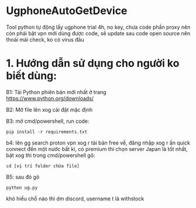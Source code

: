 # UgphoneAutoGetDevice
Tool python tự động lấy ugphone trial 4h, no key, chưa code phần proxy nên còn phải bật vpn mới dùng được code, sẽ update sau
code open source nên thoải mái check, ko có virus đâu
# 1. Hướng dẫn sử dụng cho người ko biết dùng:

B1: Tải Python phiên bản mới nhất ở trang https://www.python.org/downloads/

B2: Mở file lên xog cài đặt mặc định

B3: mở cmd/powershell, run code:
```
pip install -r requirements.txt
```
b4: lên gg search proton vpn xog r tải bản free về, đăng nhập xog r ấn quick connect đến một nước bất kì, có premium thì chọn server Japan là tốt nhất, bật xog thì trong cmd/powershell gõ:
```
cd [vị trí folder chứa file]
```
B5: sau đó gõ 
```
python ug.py
```
khó hiểu chỗ nào thì dm discord, username t là withstock


